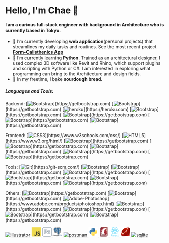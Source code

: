 <h1>Hello, I'm Chae 🦋 </h1>
<h4>I am a curious full-stack engineer with background in Architecture who is currently based in Tokyo.</h4>


- 🔭 I’m currently developing **web application**(personal projects) that streamlines my daily tasks and routines. See the most recent project <a href="https://github.com/chaeshin/form_calisthenics_app" target="_blank" rel="noreferrer">**Form-Calisthenics App**</a>
- 🌱 I’m currently learning **Python.** Trained as an architectural designer, I used complex 3D software like Revit and Rhino, which support plugins and scripting with Python or C#. I am interested in exploring what programming can bring to the Architecture and design fields.
- 🍞 In my freetime, I bake **sourdough bread.**


<h5 align="left">Languages and Tools:</h5>
<p align="left">Backend: 
[<img src='https://cdn.jsdelivr.net/npm/simple-icons@3.0.1/icons/bootstrap.svg' alt='Bootstrap' height='30'>](https://getbootstrap.com) 
[<img src='https://cdn.jsdelivr.net/npm/simple-icons@3.0.1/icons/bootstrap.svg' alt='Bootstrap' height='30'>](https://getbootstrap.com) 
[<img src='https://cdn.jsdelivr.net/npm/simple-icons@3.0.1/icons/Heroku.svg' alt='heroku' height='30'>](https://heroku.com)
[<img src='https://cdn.jsdelivr.net/npm/simple-icons@3.0.1/icons/bootstrap.svg' alt='Bootstrap' height='30'>](https://getbootstrap.com) 
[<img src='https://cdn.jsdelivr.net/npm/simple-icons@3.0.1/icons/bootstrap.svg' alt='Bootstrap' height='30'>](https://getbootstrap.com) 
[<img src='https://cdn.jsdelivr.net/npm/simple-icons@3.0.1/icons/bootstrap.svg' alt='Bootstrap' height='30'>](https://getbootstrap.com) 
[<img src='https://cdn.jsdelivr.net/npm/simple-icons@3.0.1/icons/bootstrap.svg' alt='Bootstrap' height='30'>](https://getbootstrap.com) 
</p>

<p align="left">Frontend: 
[<img src='https://cdn.jsdelivr.net/npm/simple-icons@3.0.1/icons/css3.svg' alt='CSS3' height='30'>](https://www.w3schools.com/css/) 
[<img src='https://cdn.jsdelivr.net/npm/simple-icons@3.0.1/icons/html5.svg' alt='HTML5' height='30'>](https://www.w3.org/html/) 
[<img src='https://cdn.jsdelivr.net/npm/simple-icons@3.0.1/icons/bootstrap.svg' alt='Bootstrap' height='30'>](https://getbootstrap.com) 
[<img src='https://cdn.jsdelivr.net/npm/simple-icons@3.0.1/icons/bootstrap.svg' alt='Bootstrap' height='30'>](https://getbootstrap.com) 
[<img src='https://cdn.jsdelivr.net/npm/simple-icons@3.0.1/icons/bootstrap.svg' alt='Bootstrap' height='30'>](https://getbootstrap.com) 
[<img src='https://cdn.jsdelivr.net/npm/simple-icons@3.0.1/icons/bootstrap.svg' alt='Bootstrap' height='30'>](https://getbootstrap.com) 
[<img src='https://cdn.jsdelivr.net/npm/simple-icons@3.0.1/icons/bootstrap.svg' alt='Bootstrap' height='30'>](https://getbootstrap.com) 
</p>

<p align="left">Tools: 
[<img src='https://cdn.jsdelivr.net/npm/simple-icons@3.0.1/icons/git.svg' alt='Git' height='30'>](https://git-scm.com/) 
[<img src='https://cdn.jsdelivr.net/npm/simple-icons@3.0.1/icons/bootstrap.svg' alt='Bootstrap' height='30'>]
[<img src='https://cdn.jsdelivr.net/npm/simple-icons@3.0.1/icons/bootstrap.svg' alt='Bootstrap' height='30'>](https://getbootstrap.com) 
[<img src='https://cdn.jsdelivr.net/npm/simple-icons@3.0.1/icons/bootstrap.svg' alt='Bootstrap' height='30'>](https://getbootstrap.com) 
[<img src='https://cdn.jsdelivr.net/npm/simple-icons@3.0.1/icons/bootstrap.svg' alt='Bootstrap' height='30'>](https://getbootstrap.com) 
[<img src='https://cdn.jsdelivr.net/npm/simple-icons@3.0.1/icons/bootstrap.svg' alt='Bootstrap' height='30'>](https://getbootstrap.com) 
[<img src='https://cdn.jsdelivr.net/npm/simple-icons@3.0.1/icons/bootstrap.svg' alt='Bootstrap' height='30'>](https://getbootstrap.com) 
</p>




<p align="left">Others: 
[<img src='https://cdn.jsdelivr.net/npm/simple-icons@3.0.1/icons/bootstrap.svg' alt='Bootstrap' height='30'>](https://getbootstrap.com) 
[<img src='https://cdn.jsdelivr.net/npm/simple-icons@3.0.1/icons/bootstrap.svg' alt='Bootstrap' height='30'>](https://getbootstrap.com) 
[<img src='https://cdn.jsdelivr.net/npm/simple-icons@3.0.1/icons/adobephotoshop.svg' alt='Adobe-Photoshop' height='30'>](https://www.adobe.com/products/photoshop.html)
[<img src='https://cdn.jsdelivr.net/npm/simple-icons@3.0.1/icons/bootstrap.svg' alt='Bootstrap' height='30'>](https://getbootstrap.com) 
[<img src='https://cdn.jsdelivr.net/npm/simple-icons@3.0.1/icons/bootstrap.svg' alt='Bootstrap' height='30'>](https://getbootstrap.com) 
[<img src='https://cdn.jsdelivr.net/npm/simple-icons@3.0.1/icons/bootstrap.svg' alt='Bootstrap' height='30'>](https://getbootstrap.com) 
[<img src='https://cdn.jsdelivr.net/npm/simple-icons@3.0.1/icons/bootstrap.svg' alt='Bootstrap' height='30'>](https://getbootstrap.com) 
</p>
  
  
  <a href="https://www.adobe.com/in/products/illustrator.html" target="_blank" rel="noreferrer"> 
    <img src="https://www.vectorlogo.zone/logos/adobe_illustrator/adobe_illustrator-icon.svg" alt="illustrator" width="30" height="30"/> 
  </a> 
  
  <a href="https://developer.mozilla.org/en-US/docs/Web/JavaScript" target="_blank" rel="noreferrer"> 
    <img src="https://raw.githubusercontent.com/devicons/devicon/master/icons/javascript/javascript-original.svg" alt="javascript" width="30" height="30"/> 
  </a> 
  
  <a href="https://www.photoshop.com/en" target="_blank" rel="noreferrer"> 
    <img src="https://raw.githubusercontent.com/devicons/devicon/master/icons/photoshop/photoshop-line.svg" alt="photoshop" width="30" height="30"/> 
  </a> 
  
  <a href="https://www.postgresql.org" target="_blank" rel="noreferrer"> 
    <img src="https://raw.githubusercontent.com/devicons/devicon/master/icons/postgresql/postgresql-original-wordmark.svg" alt="postgresql" width="30" height="30"/> 
  </a> 
  
  <a href="https://postman.com" target="_blank" rel="noreferrer"> 
    <img src="https://www.vectorlogo.zone/logos/getpostman/getpostman-icon.svg" alt="postman" width="30" height="30"/> 
  </a> 
  
  <a href="https://www.python.org" target="_blank" rel="noreferrer"> 
    <img src="https://raw.githubusercontent.com/devicons/devicon/master/icons/python/python-original.svg" alt="python" width="30" height="30"/> 
  </a> 
  
  <a href="https://rubyonrails.org" target="_blank" rel="noreferrer"> 
    <img src="https://raw.githubusercontent.com/devicons/devicon/master/icons/rails/rails-original-wordmark.svg" alt="rails" width="30" height="30"/> 
  </a> 
  
  <a href="https://reactjs.org/" target="_blank" rel="noreferrer"> 
    <img src="https://raw.githubusercontent.com/devicons/devicon/master/icons/react/react-original-wordmark.svg" alt="react" width="30" height="30"/> 
  </a> 
  
  <a href="https://www.ruby-lang.org/en/" target="_blank" rel="noreferrer"> 
    <img src="https://raw.githubusercontent.com/devicons/devicon/master/icons/ruby/ruby-original.svg" alt="ruby" width="30" height="30"/> 
  </a> 
  
  <a href="https://www.sqlite.org/" target="_blank" rel="noreferrer"> 
    <img src="https://www.vectorlogo.zone/logos/sqlite/sqlite-icon.svg" alt="sqlite" width="30" height="30"/> 
  </a> 
  

